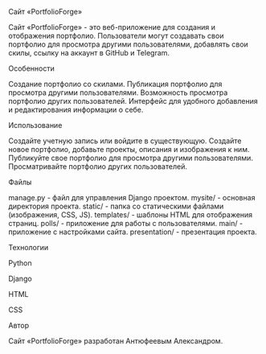 Сайт «PortfolioForge»

Сайт «PortfolioForge» - это веб-приложение для создания и отображения портфолио. Пользователи могут создавать свои портфолио для просмотра другими пользователями, добавлять свои скилы, ссылку на аккаунт в GitHub и Telegram.

Особенности

Создание портфолио со скилами.
Публикация портфолио для просмотра другими пользователями.
Возможность просмотра портфолио других пользователей.
Интерфейс для удобного добавления и редактирования информации о себе.


Использование

Создайте учетную запись или войдите в существующую.
Создайте новое портфолио, добавьте проекты, описания и изображения к ним.
Публикуйте свое портфолио для просмотра другими пользователями.
Просматривайте портфолио других пользователей.


Файлы

manage.py - файл для управления Django проектом.
mysite/ - основная директория проекта.
static/ - папка со статическими файлами (изображения, CSS, JS).
templates/ - шаблоны HTML для отображения страниц.
polls/ - приложение для работы с пользователями.
main/ - приложение с настройками сайта.
presentation/ - презентация проекта.


Технологии

Python

Django

HTML

CSS


Автор

Сайт «PortfolioForge» разработан Антюфеевым Александром.
